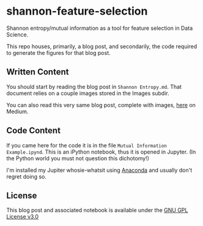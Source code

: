 # shannon-feature-selection

Shannon entropy/mutual information as a tool for feature selection in Data Science.

This repo houses, primarily, a blog post, and secondarily, the code required to generate the figures for that blog post.

## Written Content
You should start by reading the blog post in `Shannon Entropy.md`.  That document relies on a couple images stored in the Images subdir.

You can also read this very same blog post, complete with images, [here](https://medium.com/@manifolded/hidden-amongst-the-disorder-d48f083a6483?source=friends_link&sk=f9b35c00097eda15cdc34bdc03eb1cfd) on Medium.

## Code Content
If you came here for the code it is in the file `Mutual Information Example.ipynd`.  This is an iPython notebook, thus it is opened in Jupyter.  (In the Python world you must not question this dichotomy!)  

I'm installed my Jupiter whosie-whatsit using [Anaconda](https://www.anaconda.com/products/individual) and usually don't regret doing so.


## License
This blog post and associated notebook is available under the [GNU GPL License v3.0](https://github.com/manifolded/shannon-feature-selection/blob/master/LICENSE)
